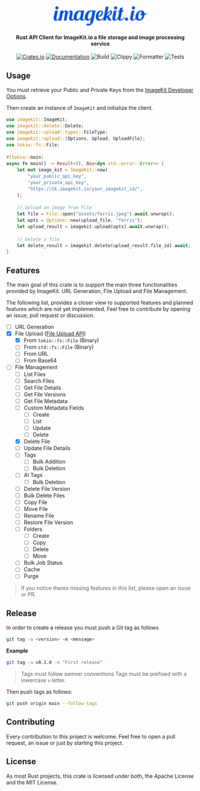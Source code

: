 <div>
  <div align="center">
    <img
      alt="ImageKit Logo"
      src="https://raw.githubusercontent.com/EstebanBorai/imagekit/main/assets/imagekit.png"
      height="52"
      width="250"
    />
  </div>
  <h4 align="center">
    Rust API Client for ImageKit.io a file storage and image processing
    service
  </h4>
</div>

<div align="center">

  [![Crates.io](https://img.shields.io/crates/v/imagekit.svg)](https://crates.io/crates/imagekit)
  [![Documentation](https://docs.rs/imagekit/badge.svg)](https://docs.rs/imagekit)
  ![Build](https://github.com/EstebanBorai/imagekit/workflows/build/badge.svg)
  ![Clippy](https://github.com/EstebanBorai/imagekit/workflows/clippy/badge.svg)
  ![Formatter](https://github.com/EstebanBorai/imagekit/workflows/fmt/badge.svg)
  ![Tests](https://github.com/EstebanBorai/imagekit/workflows/test/badge.svg)

</div>

## Usage

You must retrieve your Public and Private Keys from the
[ImageKit Developer Options][1].

Then create an instance of `ImageKit` and initialize the client.

```rust
use imagekit::ImageKit;
use imagekit::delete::Delete;
use imagekit::upload::types::FileType;
use imagekit::upload::{Options, Upload, UploadFile};
use tokio::fs::File;

#[tokio::main]
async fn main() -> Result<(), Box<dyn std::error::Error>> {
    let mut image_kit = ImageKit::new(
        "your_public_api_key",
        "your_private_api_key",
        "https://ik.imagekit.io/your_imagekit_id/",
    );

    // Upload an image from File
    let file = File::open("assets/ferris.jpeg").await.unwrap();
    let opts = Options::new(upload_file, "ferris");
    let upload_result = imagekit.upload(opts).await.unwrap();

    // Delete a file
    let delete_result = imagekit.delete(upload_result.file_id).await;
}
```

## Features

The main goal of this crate is to support the main three functionalities
provided by ImageKit. URL Generation, File Upload and File Management.

The following list, provides a closer view to supported features and planned
features which are not yet implemented. Feel free to contribute by opening
an issue, pull request or discussion.

- [ ] URL Generation
- [x] File Upload ([File Upload API][2])
  - [x] From `tokio::fs::File` (Binary)
  - [ ] From `std::fs::File` (Binary)
  - [ ] From URL
  - [ ] From Base64
- [ ] File Management
  - [ ] List Files
  - [ ] Search Files
  - [ ] Get File Details
  - [ ] Get File Versions
  - [ ] Get File Metadata
  - [ ] Custom Metadata Fields
    - [ ] Create
    - [ ] List
    - [ ] Update
    - [ ] Delete
  - [x] Delete File
  - [ ] Update File Details
  - [ ] Tags
    - [ ] Bulk Addition
    - [ ] Bulk Deletion
  - [ ] AI Tags
    - [ ] Bulk Deletion
  - [ ] Delete File Version
  - [ ] Bulk Delete Files
  - [ ] Copy File
  - [ ] Move File
  - [ ] Rename File
  - [ ] Restore File Version
  - [ ] Folders
    - [ ] Create
    - [ ] Copy
    - [ ] Delete
    - [ ] Move
  - [ ] Bulk Job Status
  - [ ] Cache
   - [ ] Purge

> If you notice theres missing features in this list, please open an issue or PR.

## Release

In order to create a release you must push a Git tag as follows

```sh
git tag -a <version> -m <message>
```

**Example**

```sh
git tag -a v0.1.0 -m "First release"
```

> Tags must follow semver conventions
> Tags must be prefixed with a lowercase `v` letter.

Then push tags as follows:

```sh
git push origin main --follow-tags
```

## Contributing

Every contribution to this project is welcome. Feel free to open a pull request,
an issue or just by starting this project.

## License

As most Rust projects, this crate is licensed under both, the Apache License
and the MIT License.

[1]: https://imagekit.io/dashboard/developer/api-keys
[2]: https://docs.imagekit.io/api-reference/upload-file-api/server-side-file-upload
